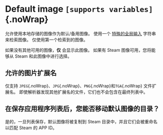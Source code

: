 # Default image `[supports variables]`{.noWrap}

允许使用本地存储的图像作为默认/备用图像。 使用一个 [特殊的全局输入](#special-glob-input) 字符串来检索图像。 仅使用第一个检索到的图像。

如果没有其他可用的图像，**仅** 会显示此图像。 如果有 Steam 图像可用，您将能够从 Steam 和此图像中进行选择。

## 允许的图片扩展名

仅支持 `JPEG`{.noWrap}、`JPG`{.noWrap}、`PNG`{.noWrap}和`TGA`{.noWrap} 文件扩展名。 即使解析器发现其他扩展名的文件，它们也不会包含在最终列表中。

## 在保存应用程序列表后，您能否移动默认图像的目录？

是的，一旦列表保存，默认图像将被复制到 Steam 目录中，并且它们会被重命名以匹配 Steam 的 APP ID。
